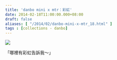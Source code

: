 ```yaml
---
title: 'danbo mini x mtr：彩虹'
date: 2014-02-18T11:00:00.000+08:00
draft: false
aliases: [ "/2014/02/danbo-mini-x-mtr_18.html" ]
tags : [collections - danbo]
---
```


![](/images/danbochoihung.jpg)

「哪裡有彩虹告訴我～」
